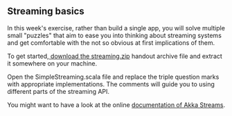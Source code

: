 ## Streaming basics

In this week's exercise, rather than build a single app, you will  solve multiple small "puzzles" that aim to ease you into thinking about  streaming systems and get comfortable with the not so obvious at first  implications of them.

To get started,[ download the streaming.zip](https://moocs.scala-lang.org/~dockermoocs/handouts/scala-3/streaming.zip) handout archive file and extract it somewhere on your machine.

Open the SimpleStreaming.scala file and replace the triple question marks with appropriate implementations. The comments will guide you to using different parts of the streaming API.

You might want to have a look at the online [documentation of Akka Streams](https://akka.io/docs/).